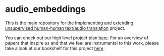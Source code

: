 # audio_embeddings

This is the main repository for the [Implementing and extending unsupervised human-human text/audio translation](https://github.com/orgs/earthspecies/projects/4) project.

You can check out our high level project plan [here](https://github.com/orgs/earthspecies/projects/4). For an overview of papers that inspire us and that we feel are instrumental to this work, please take a look at our bookshelf for this project [here](https://github.com/earthspecies/audio_embeddings/blob/master/bookshelf.md).
